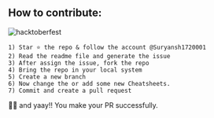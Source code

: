 ## How to contribute:

![hacktoberfest](https://user-images.githubusercontent.com/85965606/194911198-fb107c24-9742-4b91-bb20-aa02061abe2d.png)


```
1) Star ⭐ the repo & follow the account @Suryansh1720001
2) Read the readme file and generate the issue
3) After assign the issue, fork the repo
4) Bring the repo in your local system
5) Create a new branch 
6) Now change the or add some new Cheatsheets.
7) Commit and create a pull request
```
🥳🥳 and yaay!! You make your PR successfully.<br>
